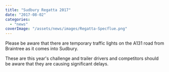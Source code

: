 ```yaml
---
title: "Sudbury Regatta 2017"
date: "2017-08-02"
categories:
  - "news"
coverImage: "/assets/news/images/Regatta-Specflue.png"
---
```


Please be aware that there are temporary traffic lights on the A131 road from Braintree as it comes into Sudbury.

These are this year's challenge and trailer drivers and competitors should be aware that they are causing significant delays.
